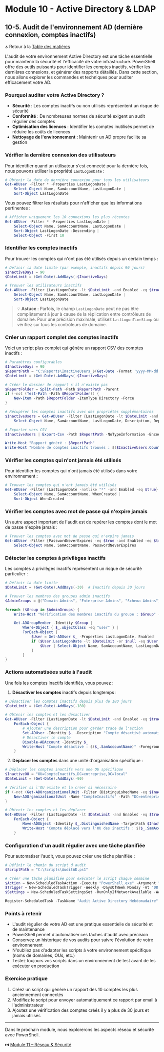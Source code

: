 # Module 10 - Active Directory & LDAP
## 10-5. Audit de l'environnement AD (dernière connexion, comptes inactifs)

🔝 Retour à la [Table des matières](/SOMMAIRE.md)

L'audit de votre environnement Active Directory est une tâche essentielle pour maintenir la sécurité et l'efficacité de votre infrastructure. PowerShell offre des outils puissants pour identifier les comptes inactifs, vérifier les dernières connexions, et générer des rapports détaillés. Dans cette section, nous allons explorer les commandes et techniques pour auditer efficacement votre AD.

### Pourquoi auditer votre Active Directory ?

- **Sécurité** : Les comptes inactifs ou non utilisés représentent un risque de sécurité
- **Conformité** : De nombreuses normes de sécurité exigent un audit régulier des comptes
- **Optimisation des licences** : Identifier les comptes inutilisés permet de réduire les coûts de licences
- **Nettoyage de l'environnement** : Maintenir un AD propre facilite sa gestion

### Vérifier la dernière connexion des utilisateurs

Pour identifier quand un utilisateur s'est connecté pour la dernière fois, nous pouvons utiliser la propriété `LastLogonDate` :

```powershell
# Obtenir la date de dernière connexion pour tous les utilisateurs
Get-ADUser -Filter * -Properties LastLogonDate |
    Select-Object Name, SamAccountName, LastLogonDate |
    Sort-Object LastLogonDate
```

Vous pouvez filtrer les résultats pour n'afficher que les informations pertinentes :

```powershell
# Afficher uniquement les 10 connexions les plus récentes
Get-ADUser -Filter * -Properties LastLogonDate |
    Select-Object Name, SamAccountName, LastLogonDate |
    Sort-Object LastLogonDate -Descending |
    Select-Object -First 10
```

### Identifier les comptes inactifs

Pour trouver les comptes qui n'ont pas été utilisés depuis un certain temps :

```powershell
# Définir la date limite (par exemple, inactifs depuis 90 jours)
$InactiveDays = 90
$DateLimit = (Get-Date).AddDays(-$InactiveDays)

# Trouver les utilisateurs inactifs
Get-ADUser -Filter {LastLogonDate -lt $DateLimit -and Enabled -eq $true} -Properties LastLogonDate |
    Select-Object Name, SamAccountName, LastLogonDate |
    Sort-Object LastLogonDate
```

> 💡 **Astuce** : Parfois, le champ `LastLogonDate` peut ne pas être complètement à jour à cause de la réplication entre contrôleurs de domaine. Pour une précision maximale, utilisez `LastLogonTimeStamp` ou vérifiez sur tous les contrôleurs de domaine.

### Créer un rapport complet des comptes inactifs

Voici un script plus complet qui génère un rapport CSV des comptes inactifs :

```powershell
# Paramètres configurables
$InactiveDays = 90
$ReportPath = "C:\Reports\InactiveUsers_$(Get-Date -Format 'yyyy-MM-dd').csv"
$DateLimit = (Get-Date).AddDays(-$InactiveDays)

# Créer le dossier de rapport s'il n'existe pas
$ReportFolder = Split-Path -Path $ReportPath -Parent
if (-not (Test-Path -Path $ReportFolder)) {
    New-Item -Path $ReportFolder -ItemType Directory -Force
}

# Récupérer les comptes inactifs avec des propriétés supplémentaires
$InactiveUsers = Get-ADUser -Filter {LastLogonDate -lt $DateLimit -and Enabled -eq $true} -Properties LastLogonDate, Description, Department, Manager, PasswordLastSet |
    Select-Object Name, SamAccountName, LastLogonDate, Description, Department, @{Name="Manager"; Expression={(Get-ADUser $_.Manager -Properties DisplayName).DisplayName}}, PasswordLastSet, DistinguishedName

# Exporter vers CSV
$InactiveUsers | Export-Csv -Path $ReportPath -NoTypeInformation -Encoding UTF8

Write-Host "Rapport généré : $ReportPath"
Write-Host "Nombre de comptes inactifs trouvés : $($InactiveUsers.Count)"
```

### Vérifier les comptes qui n'ont jamais été utilisés

Pour identifier les comptes qui n'ont jamais été utilisés dans votre environnement :

```powershell
# Trouver les comptes qui n'ont jamais été utilisés
Get-ADUser -Filter {LastLogonDate -notlike "*" -and Enabled -eq $true} -Properties LastLogonDate, WhenCreated |
    Select-Object Name, SamAccountName, WhenCreated |
    Sort-Object WhenCreated
```

### Vérifier les comptes avec mot de passe qui n'expire jamais

Un autre aspect important de l'audit est de repérer les comptes dont le mot de passe n'expire jamais :

```powershell
# Trouver les comptes avec mot de passe qui n'expire jamais
Get-ADUser -Filter {PasswordNeverExpires -eq $true -and Enabled -eq $true} -Properties PasswordNeverExpires |
    Select-Object Name, SamAccountName, PasswordNeverExpires
```

### Détecter les comptes à privilèges inactifs

Les comptes à privilèges inactifs représentent un risque de sécurité particulier :

```powershell
# Définir la date limite
$DateLimit = (Get-Date).AddDays(-30)  # Inactifs depuis 30 jours

# Trouver les membres des groupes admin inactifs
$AdminGroups = @("Domain Admins", "Enterprise Admins", "Schema Admins")

foreach ($Group in $AdminGroups) {
    Write-Host "Vérification des membres inactifs du groupe : $Group" -ForegroundColor Cyan

    Get-ADGroupMember -Identity $Group |
        Where-Object { $_.objectClass -eq "user" } |
        ForEach-Object {
            $User = Get-ADUser $_ -Properties LastLogonDate, Enabled
            if ($User.LastLogonDate -lt $DateLimit -or $null -eq $User.LastLogonDate) {
                $User | Select-Object Name, SamAccountName, LastLogonDate, Enabled, @{Name="AdminGroup"; Expression={$Group}}
            }
        }
}
```

### Actions automatisées suite à l'audit

Une fois les comptes inactifs identifiés, vous pouvez :

1. **Désactiver les comptes** inactifs depuis longtemps :

```powershell
# Désactiver les comptes inactifs depuis plus de 180 jours
$DateLimit = (Get-Date).AddDays(-180)

# Obtenir les comptes et les désactiver
Get-ADUser -Filter {LastLogonDate -lt $DateLimit -and Enabled -eq $true} -Properties LastLogonDate |
    ForEach-Object {
        # Ajouter une description pour garder trace de l'action
        Set-ADUser -Identity $_ -Description "Compte désactivé automatiquement le $(Get-Date -Format 'yyyy-MM-dd') pour inactivité"
        # Désactiver le compte
        Disable-ADAccount -Identity $_
        Write-Host "Compte désactivé : $($_.SamAccountName)" -ForegroundColor Yellow
    }
```

2. **Déplacer les comptes** dans une unité d'organisation spécifique :

```powershell
# Déplacer les comptes inactifs vers une OU spécifique
$InactiveOU = "OU=CompteInactifs,DC=entreprise,DC=local"
$DateLimit = (Get-Date).AddDays(-90)

# Vérifier si l'OU existe et la créer si nécessaire
if (-not (Get-ADOrganizationalUnit -Filter {DistinguishedName -eq $InactiveOU} -ErrorAction SilentlyContinue)) {
    New-ADOrganizationalUnit -Name "CompteInactifs" -Path "DC=entreprise,DC=local"
}

# Obtenir les comptes et les déplacer
Get-ADUser -Filter {LastLogonDate -lt $DateLimit -and Enabled -eq $true} -Properties LastLogonDate |
    ForEach-Object {
        Move-ADObject -Identity $_.DistinguishedName -TargetPath $InactiveOU
        Write-Host "Compte déplacé vers l'OU des inactifs : $($_.SamAccountName)" -ForegroundColor Yellow
    }
```

### Configuration d'un audit régulier avec une tâche planifiée

Pour automatiser l'audit, vous pouvez créer une tâche planifiée :

```powershell
# Définir le chemin du script d'audit
$ScriptPath = "C:\Scripts\AuditAD.ps1"

# Créer une tâche planifiée pour exécuter le script chaque semaine
$Action = New-ScheduledTaskAction -Execute "PowerShell.exe" -Argument "-NoProfile -ExecutionPolicy Bypass -File `"$ScriptPath`""
$Trigger = New-ScheduledTaskTrigger -Weekly -DaysOfWeek Monday -At "08:00"
$Settings = New-ScheduledTaskSettingsSet -RunOnlyIfNetworkAvailable -WakeToRun

Register-ScheduledTask -TaskName "Audit Active Directory Hebdomadaire" -Action $Action -Trigger $Trigger -Settings $Settings -RunLevel Highest -User "SYSTEM"
```

### Points à retenir

- L'audit régulier de votre AD est une pratique essentielle de sécurité et de maintenance
- PowerShell permet d'automatiser ces tâches d'audit avec précision
- Conservez un historique de vos audits pour suivre l'évolution de votre environnement
- N'oubliez pas d'adapter les scripts à votre environnement spécifique (noms de domaines, OUs, etc.)
- Testez toujours vos scripts dans un environnement de test avant de les exécuter en production

### Exercice pratique

1. Créez un script qui génère un rapport des 10 comptes les plus anciennement connectés
2. Modifiez le script pour envoyer automatiquement ce rapport par email à l'administrateur
3. Ajoutez une vérification des comptes créés il y a plus de 30 jours et jamais utilisés

---

Dans le prochain module, nous explorerons les aspects réseau et sécurité avec PowerShell.

⏭️ [Module 11 – Réseau & Sécurité](/10-reseau-securite/README.md)
